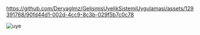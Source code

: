 

https://github.com/Deryaglmz/GelismisUyelikSistemiUygulamasi/assets/129391768/90fd44d1-002d-4cc9-8c3b-029f5b7c0c78

![uye](https://github.com/Deryaglmz/GelismisUyelikSistemiUygulamasi/assets/129391768/5d670adf-7b5b-4b72-a846-0c03644413bc)
